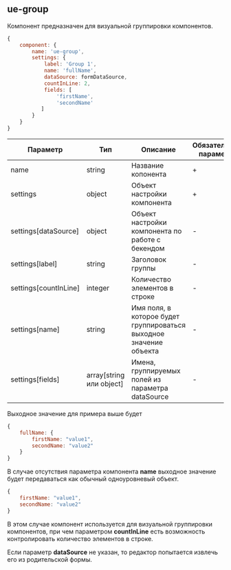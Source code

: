 ## ue-group

Компонент предназначен для визуальной группировки компонентов.

```javascript
{
    component: {
        name: 'ue-group',
        settings: {
            label: 'Group 1',
            name: 'fullName',
            dataSource: formDataSource,
            countInLine: 2,
            fields: [
                'firstName', 
                'secondName'
           ]
        }
    }
}
```

| Параметр | Тип | Описание | Обязательный параметр? | Значение по-умолчанию |
| --- | --- | --- | --- | --- |
| name | string | Название копонента | + | - |
| settings | object | Объект настройки компонента | + | - |
| settings[dataSource] | object | Объект настройки компонента по работе с бекендом | - | Передается из родительского компонента |
| settings[label] | string | Заголовок группы | - | - |
| settings[countInLine] | integer | Количество элементов в строке | - | - |
| settings[name] | string | Имя поля, в которое будет группироваться выходное значение объекта | - | - |
| settings[fields] | array[string или object] | Имена, группируемых полей из параметра dataSource | - | - |

Выходное значение для примера выше будет 

```javascript
{
    fullName: {
        firstName: "value1",
        secondName: "value2"
    }
}
```

В случае отсутствия параметра компонента __name__ выходное значение будет передаваться как обычный одноуровневый объект. 

```javascript
{
    firstName: "value1",
    secondName: "value2"
}
```

В этом случае компонент используется для визуальной группировки компонентов, при чем параметром __countInLine__ есть
возможность контролировать количество элементов в строке.

Если параметр __dataSource__ не указан, то редактор попытается извлечь его из родительской формы.